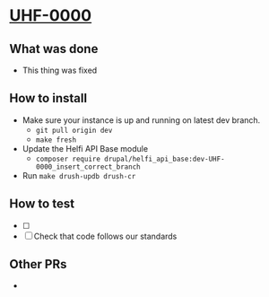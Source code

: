 # [UHF-0000](https://helsinkisolutionoffice.atlassian.net/browse/UHF-0000)
<!-- What problem does this solve? -->

## What was done
<!-- Describe what was done -->

* This thing was fixed

## How to install
* Make sure your instance is up and running on latest dev branch.
    * `git pull origin dev`
    * `make fresh`
* Update the Helfi API Base module
    * `composer require drupal/helfi_api_base:dev-UHF-0000_insert_correct_branch`
* Run `make drush-updb drush-cr`

## How to test
<!-- Describe steps how to test the features, add as many steps as you want to be tested -->

* [ ] 
* [ ] Check that code follows our standards

<!-- Check list for the developer. Did you update/add/check the -->
<!-- * documentation -->
<!-- * translations -->
<!-- * coding standards -->

## Other PRs
<!-- For example a related PR in another repository -->

* 
